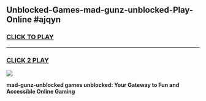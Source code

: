 
## Unblocked-Games-mad-gunz-unblocked-Play-Online #ajqyn
<h3>
<a href="https://news.freeplayer.one?title=mad-gunz-unblocked&ref=3">CLICK TO PLAY</a></h3>
<hr>

<h3>
<a href="https://news.freeplayer.one?title=mad-gunz-unblocked&ref=3">CLICK 2 PLAY</a>
  
</h3>

<a href="https://news.freeplayer.one?title=mad-gunz-unblocked&ref=3"><img src="https://clearcache.store/games.png"></a>


**mad-gunz-unblocked games unblocked: Your Gateway to Fun and Accessible Online Gaming**

